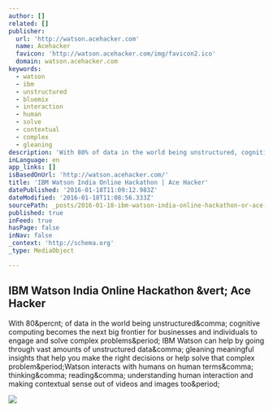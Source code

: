 ```yaml
---
author: []
related: []
publisher:
  url: 'http://watson.acehacker.com'
  name: Acehacker
  favicon: 'http://watson.acehacker.com/img/favicon2.ico'
  domain: watson.acehacker.com
keywords:
  - watson
  - ibm
  - unstructured
  - bluemix
  - interaction
  - human
  - solve
  - contextual
  - complex
  - gleaning
description: 'With 80% of data in the world being unstructured, cognitive computing becomes the next big frontier for businesses and individuals to engage and solve complex problems. IBM Watson can help by going through vast amounts of unstructured data, gleaning meaningful insights that help you make the right decisions or help solve that complex problem.Watson interacts with humans on human terms, thinking, reading, understanding human interaction and making contextual sense out of videos and images too.'
inLanguage: en
app_links: []
isBasedOnUrl: 'http://watson.acehacker.com/'
title: 'IBM Watson India Online Hackathon | Ace Hacker'
datePublished: '2016-01-18T11:09:12.983Z'
dateModified: '2016-01-18T11:08:56.333Z'
sourcePath: _posts/2016-01-18-ibm-watson-india-online-hackathon-or-ace-hacker.md
published: true
inFeed: true
hasPage: false
inNav: false
_context: 'http://schema.org'
_type: MediaObject

---
```

<article style=""><h1>IBM Watson India Online Hackathon &amp;vert; Ace Hacker</h1><p>With 80&amp;percnt; of data in the world being unstructured&amp;comma; cognitive computing becomes the next big frontier for businesses and individuals to engage and solve complex problems&amp;period; IBM Watson can help by going through vast amounts of unstructured data&amp;comma; gleaning meaningful insights that help you make the right decisions or help solve that complex problem&amp;period;Watson interacts with humans on human terms&amp;comma; thinking&amp;comma; reading&amp;comma; understanding human interaction and making contextual sense out of videos and images too&amp;period;</p><img src="http://watson.acehacker.com/img/schedule-img5.jpg" /></article>
